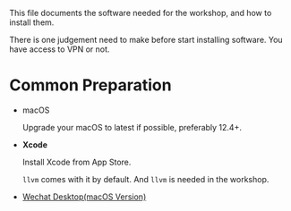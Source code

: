 This file documents the software needed for the workshop, and how to install them.

There is one judgement need to make before start installing software. You have access to VPN or not.

# Common Preparation

- macOS

  Upgrade your macOS to latest if possible, preferably 12.4+.
  
- **Xcode**

  Install Xcode from App Store.
  
  `llvm` comes with it by default. And `llvm` is needed in the workshop.

- [Wechat Desktop(macOS Version)](https://mac.weixin.qq.com/)
